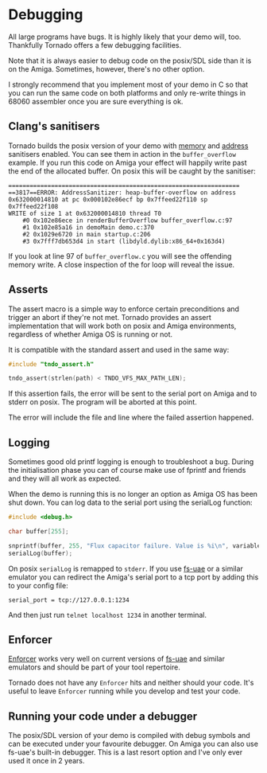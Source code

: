 Debugging
========

All large programs have bugs. It is highly likely that your demo will, too. Thankfully Tornado offers a few debugging facilities.

Note that it is always easier to debug code on the posix/SDL side than it is on the Amiga. Sometimes, however, there's no other option.

I strongly recommend that you implement most of your demo in C so that you can run the same code on both platforms and only re-write things in 68060 assembler once you are sure everything is ok.

Clang's sanitisers
-----------------------
Tornado builds the posix version of your demo with [memory](https://clang.llvm.org/docs/MemorySanitizer.html) and [address](https://clang.llvm.org/docs/AddressSanitizer.html) sanitisers enabled. You can see them in action in the ```buffer_overflow``` example. If you run this code on Amiga your effect will happily write past the end of the allocated buffer. On posix this will be caught by the sanitiser:

```
=================================================================
==3817==ERROR: AddressSanitizer: heap-buffer-overflow on address 0x632000014810 at pc 0x000102e86ecf bp 0x7ffeed22f110 sp 0x7ffeed22f108
WRITE of size 1 at 0x632000014810 thread T0
    #0 0x102e86ece in renderBufferOverflow buffer_overflow.c:97
    #1 0x102e85a16 in demoMain demo.c:370
    #2 0x1029e6720 in main startup.c:206
    #3 0x7fff7db653d4 in start (libdyld.dylib:x86_64+0x163d4)
```

If you look at line 97 of ```buffer_overflow.c``` you will see the offending memory write. A close inspection of the for loop will reveal the issue.

Asserts
----------

The assert macro is a simple way to enforce certain preconditions and trigger an abort if they're not met. Tornado provides an assert implementation that will work both on posix and Amiga environments, regardless of whether Amiga OS is running or not.

It is compatible with the standard assert and used in the same way:

```c
#include "tndo_assert.h"

tndo_assert(strlen(path) < TNDO_VFS_MAX_PATH_LEN);
```

If this assertion fails, the error will be sent to the serial port on Amiga and to stderr on posix. The program will be aborted at this point.

The error will include the file and line where the failed assertion happened.

Logging
-----------
Sometimes good old printf logging is enough to troubleshoot a bug. During the initialisation phase you can of course make use of fprintf and friends and they will all work as expected.

When the demo is running this is no longer an option as Amiga OS has been shut down. You can log data to the serial port using the serialLog function:

```c
#include <debug.h>

char buffer[255];

snprintf(buffer, 255, "Flux capacitor failure. Value is %i\n", variable);
serialLog(buffer);
```

On posix ```serialLog``` is remapped to ```stderr```. If you use [fs-uae](https://fs-uae.net) or a similar emulator you can redirect the Amiga's serial port to a tcp port by adding this to your config file:

```
serial_port = tcp://127.0.0.1:1234
```

And then just run ```telnet localhost 1234``` in another terminal.

Enforcer
--------

[Enforcer](http://www.sinz.org/Michael.Sinz/Enforcer/index.html) works very well on current versions of [fs-uae](https://fs-uae.net/) and similar emulators and should be part of your tool repertoire.

Tornado does not have any ```Enforcer``` hits and neither should your code. It's useful to leave ```Enforcer``` running while you develop and test your code.


Running your code under a debugger
--------------------------------------------------

The posix/SDL version of your demo is compiled with debug symbols and can be executed under your favourite debugger. On Amiga you can also use fs-uae's built-in debugger. This is a last resort option and I've only ever used it once in 2 years.
